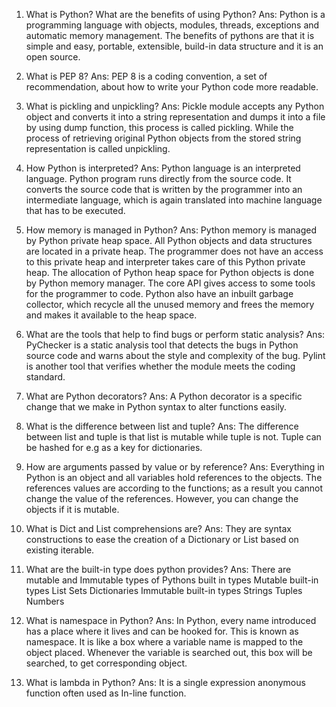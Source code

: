 1. What is Python? What are the benefits of using Python?
Ans: Python is a programming language with objects, modules, threads, exceptions and automatic memory management. The benefits of pythons are that it is simple and easy, portable, extensible, build-in data structure and it is an open source.





2. What is PEP 8?
Ans: PEP 8 is a coding convention, a set of recommendation, about how to write your Python code more readable.




3. What is pickling and unpickling?
Ans: Pickle module accepts any Python object and converts it into a string representation and dumps it into a file by using dump function, this process is called pickling. While the process of retrieving original Python objects from the stored string representation is called unpickling.





4. How Python is interpreted?
Ans: Python language is an interpreted language. Python program runs directly from the source code. It converts the source code that is written by the programmer into an intermediate language, which is again translated into machine language that has to be executed.




5. How memory is managed in Python?
Ans: Python memory is managed by Python private heap space. All Python objects and data structures are located in a private heap. The programmer does not have an access to this private heap and interpreter takes care of this Python private heap.
The allocation of Python heap space for Python objects is done by Python memory manager. The core API gives access to some tools for the programmer to code.
Python also have an inbuilt garbage collector, which recycle all the unused memory and frees the memory and makes it available to the heap space.



6. What are the tools that help to find bugs or perform static analysis?
Ans: PyChecker is a static analysis tool that detects the bugs in Python source code and warns about the style and complexity of the bug. Pylint is another tool that verifies whether the module meets the coding standard.

 

 

7. What are Python decorators?
Ans: A Python decorator is a specific change that we make in Python syntax to alter functions easily.




8. What is the difference between list and tuple?
Ans: The difference between list and tuple is that list is mutable while tuple is not. Tuple can be hashed for e.g as a key for dictionaries.




9. How are arguments passed by value or by reference?
Ans: Everything in Python is an object and all variables hold references to the objects. The references values are according to the functions; as a result you cannot change the value of the references. However, you can change the objects if it is mutable.





10. What is Dict and List comprehensions are?
Ans: They are syntax constructions to ease the creation of a Dictionary or List based on existing iterable.




11. What are the built-in type does python provides?
Ans: There are mutable and Immutable types of Pythons built in types Mutable built-in types
List Sets
Dictionaries Immutable built-in types
Strings Tuples Numbers



12. What is namespace in Python?
Ans: In Python, every name introduced has a place where it lives and can be hooked for. This is known as namespace. It is like a box where a variable name is mapped to the object placed. Whenever the variable is searched out, this box will be searched, to get corresponding object.





13. What is lambda in Python?
Ans: It is a single expression anonymous function often used as In-line function.
